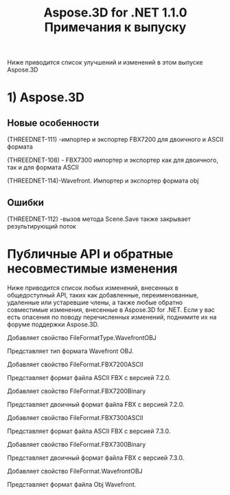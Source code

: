 ﻿---
title: Aspose.3D for .NET 1.1.0 Примечания к выпуску
type: docs
weight: 20
url: /ru/net/aspose-3d-for-net-1-1-0-release-notes/
---
Ниже приводится список улучшений и изменений в этом выпуске Aspose.3D
# **1) Aspose.3D**
## **Новые особенности**
(THREEDNET-111) -импортер и экспортер FBX7200 для двоичного и ASCII формата

(THREEDNET-108) - FBX7300 импортер и экспортер как для двоичного, так и для формата ASCII

(THREEDNET-114)-Wavefront. Импортер и экспортер формата obj
## **Ошибки**
(THREEDNET-112) -вызов метода Scene.Save также закрывает результирующий поток
# **Публичные API и обратные несовместимые изменения**
Ниже приводится список любых изменений, внесенных в общедоступный API, таких как добавленные, переименованные, удаленные или устаревшие члены, а также любые обратно совместимые изменения, внесенные в Aspose.3D for .NET. Если у вас есть опасения по поводу перечисленных изменений, поднимите их на форуме поддержки Aspose.3D.

Добавляет свойство FileFormatType.WavefrontOBJ

Представляет тип формата Wavefront OBJ.

Добавляет свойство FileFormat.FBX7200ASCII

Представляет формат файла ASCII FBX с версией 7.2.0.

Добавляет свойство FileFormat.FBX7200Binary

Представляет двоичный формат файла FBX с версией 7.2.0.

Добавляет свойство FileFormat.FBX7300ASCII

Представляет формат файла ASCII FBX с версией 7.3.0.

Добавляет свойство FileFormat.FBX7300Binary

Представляет двоичный формат файла FBX с версией 7.3.0.

Добавляет свойство FileFormat.WavefrontOBJ

Представляет формат файла Obj Wavefront.
